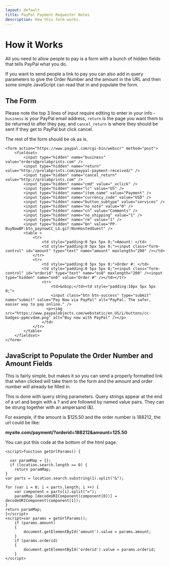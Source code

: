 ```yaml
---
layout: default
title: PayPal Payment Requester Notes
description: How this form works.
---
```


# How it Works

All you need to allow people to pay is a form with a bunch of hidden fields that tells PayPal what you do.

If you want to send people a link to pay you can also add in query parameters to give the Order Number and the amount in the URL and then some simple JavaScript can read that in and populate the form.

## The Form

Please note the top 3 lines of input require editing to enter in your info - `business` is your PayPal email address, `return` is the page you want them to be returned to after they pay, and `cancel_return` is where they should be sent if they get to PayPal but click cancel. 

The rest of the form should be ok as is.

```
<form action="https://www.paypal.com/cgi-bin/webscr" method="post">
    <fieldset>
        <input type="hidden" name="business" value="orders@prolabprints.com" />
        <input type="hidden" name="return" value="http://prolabprints.com/paypal-payment-received/" />
        <input type="hidden" name="cancel_return" value="http://prolabprints.com" />
        <input type="hidden" name="cmd" value="_xclick" />
        <input type="hidden" name="lc" value="US" />
        <input type="hidden" name="item_name" value="Payment" />
        <input type="hidden" name="currency_code" value="USD" />
        <input type="hidden" name="button_subtype" value="services" />
        <input type="hidden" name="no_note" value="0" />
        <input type="hidden" name="cn" value="Comments" />
        <input type="hidden" name="no_shipping" value="1" />
        <input type="hidden" name="rm" value="1" />   
        <input type="hidden" name="bn" value="PP-BuyNowBF:btn_paynowCC_LG.gif:NonHostedGuest" />
        <table >
            <tr>
                <td style="padding:0 5px 5px 0;">Amount: </td>
                <td style="padding:0 5px 5px 0;"><input class="form-control" id="amount" type="text" name="amount" maxlength="200" /></td>
            </tr>
            <tr>
                <td style="padding:0 5px 5px 0;">Order #: </td>
                <td style="padding:0 5px 5px 0;"><input class="form-control" id="orderid" type="text" name="os0" maxlength="200" /><input type="hidden" name="on0" value="Order #" /></td></tr>
                <tr>
                    <td>&nbsp;</td><td style="padding:10px 5px 5px 0;">
                    <input class="btn btn-success" type="submit"  name="submit" value="Pay Now via PayPal" alt="PayPal. The safer, easier way to pay online." />
                  <p><img src="https://www.paypalobjects.com/webstatic/en_US/i/buttons/cc-badges-ppmcvdam.png" alt="Buy now with PayPal" /></p>
                </td>
            </tr>
        </table>
    </fieldset>
</form>

```

## JavaScript to Populate the Order Number and Amount Fields

This is fairly simple, but makes it so you can send a properly formatted link that when clicked will take them to the form and the amount and order number will already be filled in.

This is done with query string parameters. Query strings appear at the end of a url and begin with a ? and are followed by named value pairs. They can be strung together with an ampersand (&).

For example, if the amount is $125.50 and the order number is 188212, the url could be like:

**mysite.com/payment/?orderid=188212&amount=125.50**

You can put this code at the bottom of the html page.

```
<script>function getUrlParams() {

  var paramMap = {};
  if (location.search.length == 0) {
    return paramMap;
}
var parts = location.search.substring(1).split("&");

for (var i = 0; i < parts.length; i ++) {
    var component = parts[i].split("=");
    paramMap [decodeURIComponent(component[0])] = decodeURIComponent(component[1]);
}
return paramMap;
}</script>
<script>var params = getUrlParams();
    if (params.amount) 
    {
        document.getElementById('amount').value = params.amount;
    }
    if (params.orderid) 
    {
        document.getElementById('orderid').value = params.orderid;
    }
</script>
```